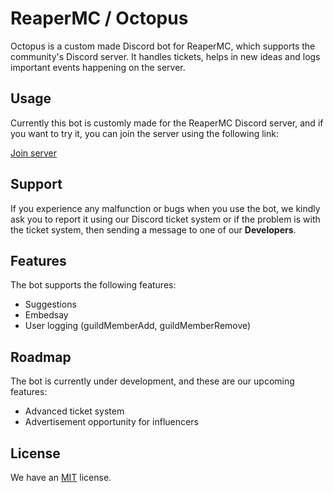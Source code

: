 # ReaperMC / Octopus

Octopus is a custom made Discord bot for ReaperMC, which supports the community's Discord server. It handles tickets, helps in new ideas and logs important events happening on the server.

## Usage

Currently this bot is customly made for the ReaperMC Discord server, and if you want to try it, you can join the server using the following link:

[Join server](https://discord.gg/mPEuCQk2MY)

## Support

If you experience any malfunction or bugs when you use the bot, we kindly ask you to report it using our Discord ticket system or if the problem is with the ticket system, then sending a message to one of our **Developers**.

## Features

The bot supports the following features:

- Suggestions
- Embedsay
- User logging (guildMemberAdd, guildMemberRemove)

## Roadmap

The bot is currently under development, and these are our upcoming features:

- Advanced ticket system
- Advertisement opportunity for influencers

## License

We have an [MIT](https://github.com/SuliLevente/octopus-bot/blob/main/LICENSE.txt) license.
